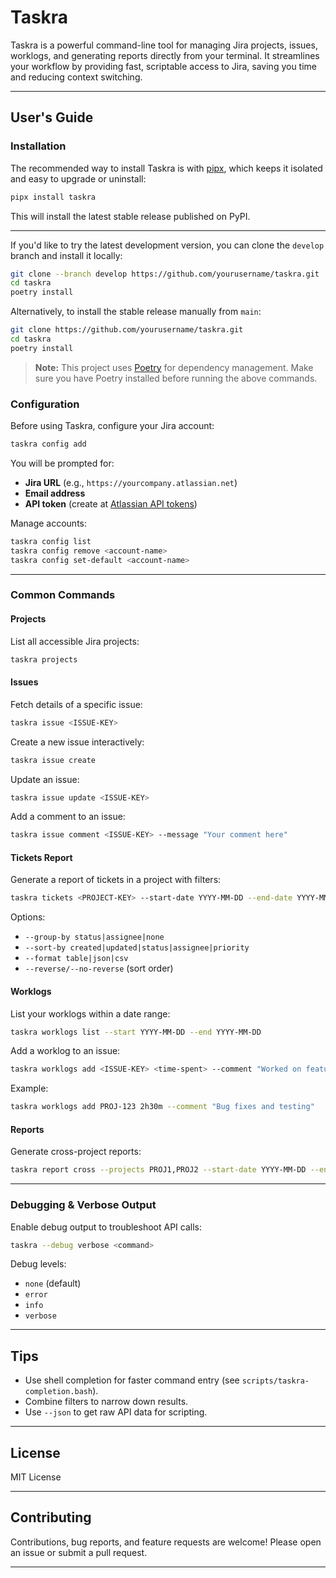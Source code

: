 # Taskra

Taskra is a powerful command-line tool for managing Jira projects, issues, worklogs, and generating reports directly from your terminal. It streamlines your workflow by providing fast, scriptable access to Jira, saving you time and reducing context switching.

---

## User's Guide

### Installation

The recommended way to install Taskra is with [pipx](https://pipx.pypa.io/), which keeps it isolated and easy to upgrade or uninstall:

```bash
pipx install taskra
```

This will install the latest stable release published on PyPI.

---

If you'd like to try the latest development version, you can clone the `develop` branch and install it locally:

```bash
git clone --branch develop https://github.com/yourusername/taskra.git
cd taskra
poetry install
```

Alternatively, to install the stable release manually from `main`:

```bash
git clone https://github.com/yourusername/taskra.git
cd taskra
poetry install
```

> **Note:** This project uses [Poetry](https://python-poetry.org/) for dependency management. Make sure you have Poetry installed before running the above commands.

### Configuration

Before using Taskra, configure your Jira account:

```bash
taskra config add
```

You will be prompted for:

- **Jira URL** (e.g., `https://yourcompany.atlassian.net`)
- **Email address**
- **API token** (create at [Atlassian API tokens](https://id.atlassian.com/manage-profile/security/api-tokens))

Manage accounts:

```bash
taskra config list
taskra config remove <account-name>
taskra config set-default <account-name>
```

---

### Common Commands

#### Projects

List all accessible Jira projects:

```bash
taskra projects
```

#### Issues

Fetch details of a specific issue:

```bash
taskra issue <ISSUE-KEY>
```

Create a new issue interactively:

```bash
taskra issue create
```

Update an issue:

```bash
taskra issue update <ISSUE-KEY>
```

Add a comment to an issue:

```bash
taskra issue comment <ISSUE-KEY> --message "Your comment here"
```

#### Tickets Report

Generate a report of tickets in a project with filters:

```bash
taskra tickets <PROJECT-KEY> --start-date YYYY-MM-DD --end-date YYYY-MM-DD --status "In Progress" --assignee "john.doe"
```

Options:

- `--group-by status|assignee|none`
- `--sort-by created|updated|status|assignee|priority`
- `--format table|json|csv`
- `--reverse/--no-reverse` (sort order)

#### Worklogs

List your worklogs within a date range:

```bash
taskra worklogs list --start YYYY-MM-DD --end YYYY-MM-DD
```

Add a worklog to an issue:

```bash
taskra worklogs add <ISSUE-KEY> <time-spent> --comment "Worked on feature X"
```

Example:

```bash
taskra worklogs add PROJ-123 2h30m --comment "Bug fixes and testing"
```

#### Reports

Generate cross-project reports:

```bash
taskra report cross --projects PROJ1,PROJ2 --start-date YYYY-MM-DD --end-date YYYY-MM-DD
```

---

### Debugging & Verbose Output

Enable debug output to troubleshoot API calls:

```bash
taskra --debug verbose <command>
```

Debug levels:

- `none` (default)
- `error`
- `info`
- `verbose`

---

## Tips

- Use shell completion for faster command entry (see `scripts/taskra-completion.bash`).
- Combine filters to narrow down results.
- Use `--json` to get raw API data for scripting.

---

## License

MIT License

---

## Contributing

Contributions, bug reports, and feature requests are welcome! Please open an issue or submit a pull request.

---

